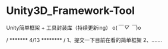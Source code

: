 # Unity3D_Framework-Tool
Unity简单框架 + 工具封装库（持续更新ing）    o(*￣ ▽ ￣*)o 

/ ******* 4/13 ******** /
1、提交一下目前在看的简单框架
2、.......
